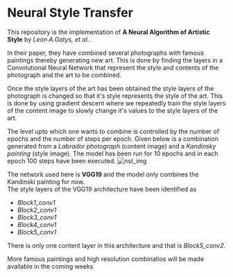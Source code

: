 # Neural Style Transfer

This repository is the implementation of **A Neural Algorithm of Artistic Style** by *Leon A.Gatys, et al.*. <br>

In their paper, they have combined several photographs with famous paintings thereby generating new art. This is done by finding the layers in a Convolutional
Neural Network that represent the style and contents of the photograph and the art to be combined.<br>

Once the style layers of the art has been obtained the style layers of the photograph is changed so that it's style represents the style of the art. This
is done by using gradient descent where we repeatedly train the style layers of the content image to slowly change it's values to the style layers of the 
art.

The level upto which one wants to combine is controlled by the number of epochs and the number of steps per epoch. Given below is a combination generated
from a *Labrador photograph* (content image) and a *Kandinsky painting* (style image). The model has been run for 10 epochs and in each epoch 100 steps have
been executed.
![nst_img](https://user-images.githubusercontent.com/86184014/180627707-418f8f25-2d49-4d57-96d9-ae821a288557.png)

The network used here is **VGG19** and the model only combines the Kandinski painting for now. <br>
The style layers of the VGG19 architecture have been identified as <br>
* *Block1_conv1*
* *Block2_conv1*
* *Block3_conv1*
* *Block4_conv1*
* *Block5_conv1*

There is only one content layer in this architecture and that is *Block5_conv2*. <br>

More famous paintings and high resolution combinatios will be made available in the coming weeks
